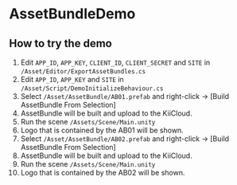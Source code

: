 # AssetBundleDemo


## How to try the demo
1. Edit `APP_ID`, `APP_KEY`, `CLIENT_ID`, `CLIENT_SECRET` and `SITE` in `/Asset/Editor/ExportAssetBundles.cs`
1. Edit `APP_ID`, `APP_KEY` and `SITE` in `/Asset/Script/DemoInitializeBehaviour.cs`
1. Select `/Asset/AssetBundle/AB01.prefab` and right-click -> [Build AssetBundle From Selection]
1. AssetBundle will be built and upload to the KiiCloud.
1. Run the scene `/Assets/Scene/Main.unity`
1. Logo that is contained by the AB01 will be shown.
1. Select `/Asset/AssetBundle/AB02.prefab` and right-click -> [Build AssetBundle From Selection]
1. AssetBundle will be built and upload to the KiiCloud.
1. Run the scene `/Assets/Scene/Main.unity`
1. Logo that is contained by the AB02 will be shown.



